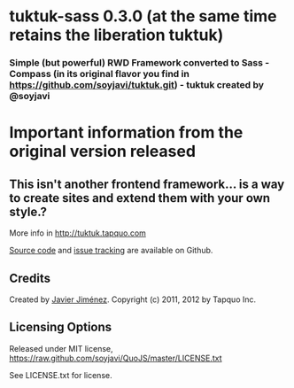# tuktuk-sass 0.3.0 (at the same time retains the liberation tuktuk)
### Simple (but powerful) RWD Framework converted to Sass - Compass (in its original flavor you find in https://github.com/soyjavi/tuktuk.git) - tuktuk created by @soyjavi 

# Important information from the original version released
## This isn't another frontend framework... is a way to create sites and extend them with your own style.?
More info in http://tuktuk.tapquo.com

[Source code](https://github.com/soyjavi/tuktuk) and [issue tracking](https://github.com/soyjavi/tuktuk/issues) are available on Github.

## Credits
Created by [Javier Jiménez](http://twitter.com/soyjavi).
Copyright (c) 2011, 2012 by Tapquo Inc.

## Licensing Options
Released under MIT license, https://raw.github.com/soyjavi/QuoJS/master/LICENSE.txt

See LICENSE.txt for license.
